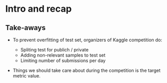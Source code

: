 # Intro and recap
## Take-aways
* To prevent overfitting of test set, organizers of Kaggle competition do:
	* Spliting test for publich / private
	* Adding non-relevant samples to test set
	* Limiting number of submissions per day

* Things we should take care about during the competition is the target metric value.
